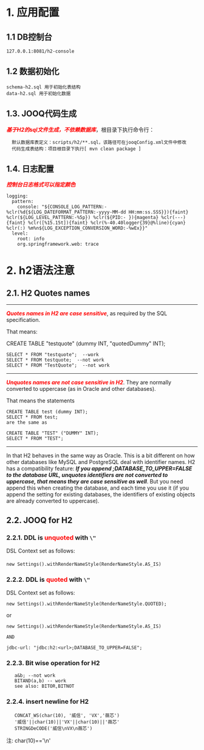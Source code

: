 # 1. 应用配置

## 1.1 DB控制台

```
127.0.0.1:8081/h2-console
```

## 1.2 数据初始化

```
schema-h2.sql 用于初始化表结构
data-h2.sql 用于初始化数据
```

## 1.3. JOOQ代码生成

<font color=red>***基于H2的sql文件生成，不依赖数据库***</font>，根目录下执行命令行：

```
  默认数据库表定义：scripts/h2/**.sql，该路径可在jooqConfig.xml文件中修改
  代码生成表结构：项目根目录下执行[ mvn clean package ]
```

## 1.4. 日志配置
<font color=red>***控制台日志格式可以指定颜色***</font>
```
logging:
  pattern:
    console: "${CONSOLE_LOG_PATTERN:-%clr(%d{${LOG_DATEFORMAT_PATTERN:-yyyy-MM-dd HH:mm:ss.SSS}}){faint} %clr(${LOG_LEVEL_PATTERN:-%5p}) %clr(${PID:- }){magenta} %clr(---){faint} %clr([%15.15t]){faint} %clr(%-40.40logger{39}@%line){cyan} %clr(:) %m%n${LOG_EXCEPTION_CONVERSION_WORD:-%wEx}}"
  level:
    root: info
    org.springframework.web: trace
```

# 2. h2语法注意

## 2.1. H2 Quotes names

------------------------------------------
<font color=red>***Quotes names in H2 are case sensitive***</font>, as required by the SQL specification.

That means:

CREATE TABLE "testquote" (dummy INT, "quotedDummy" INT);

```
SELECT * FROM "testquote";  --work
SELECT * FROM testquote;  --not work
SELECT * FROM "TestQuote";  --not work
```

------------------------------------------

<font color=red bold="">***Unquotes names are not case sensitive in H2***</font>. They are normally converted to
uppercase (as in Oracle and other databases).

That means the statements

```
CREATE TABLE test (dummy INT);
SELECT * FROM test;
are the same as

CREATE TABLE "TEST" ("DUMMY" INT);
SELECT * FROM "TEST";
```

------------------------------------------

In that H2 behaves in the same way as Oracle.
This is a bit different on how other databases like MySQL and PostgreSQL deal with identifier names.
H2 has a compatibility feature: ***If you append ;DATABASE_TO_UPPER=FALSE to the database URL,
unquotes identifiers are not converted to uppercase, that means they are case sensitive as well***.
But you need append this when creating the database, and each time you use it
(if you append the setting for existing databases, the identifiers of existing objects are already converted to
uppercase).

## 2.2. JOOQ for H2

### 2.2.1. DDL is <font color=red>unquoted</font> with ```\"```

DSL Context set as follows:

####

    new Settings().withRenderNameStyle(RenderNameStyle.AS_IS)

### 2.2.2. DDL is <font color=red>quoted</font> with ```\"```

DSL Context set as follows:

```
new Settings().withRenderNameStyle(RenderNameStyle.QUOTED);
```

or

```
new Settings().withRenderNameStyle(RenderNameStyle.AS_IS)   
   
AND 

jdbc-url: "jdbc:h2:<url>;DATABASE_TO_UPPER=FALSE";
```

### 2.2.3. Bit wise operation for H2

```
   a&b; --not work
   BITAND(a,b) -- work
   see also: BITOR,BITNOT
```

### 2.2.4. insert newline for H2

```
   CONCAT_WS(char(10), '威信', 'VX','薇芯')
   '威信'||char(10)||'VX'||char(10)||'薇芯'
   STRINGDeCODE('威信\nVX\n薇芯')
```

注: char(10)=='\n'